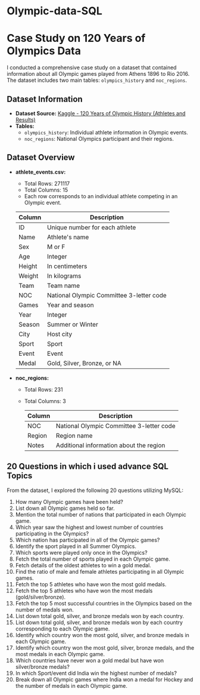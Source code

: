 # Olympic-data-SQL

# Case Study on 120 Years of Olympics Data

I conducted a comprehensive case study on a dataset that contained information about all Olympic games played from Athens 1896 to Rio 2016. The dataset includes two main tables: `olympics_history` and `noc_regions`.

## Dataset Information

- **Dataset Source:** [Kaggle - 120 Years of Olympic History (Athletes and Results)](https://www.kaggle.com/datasets/heesoo37/120-years-of-olympic-history-athletes-and-results)
- **Tables:**
  - `olympics_history`: Individual athlete information in Olympic events.
  - `noc_regions`: National Olympics participant and their regions.

## Dataset Overview

- **athlete_events.csv:**
  - Total Rows: 271117
  - Total Columns: 15
  - Each row corresponds to an individual athlete competing in an Olympic event.


  | Column | Description |
  |--------|-------------|
  | ID     | Unique number for each athlete |
  | Name   | Athlete's name |
  | Sex    | M or F |
  | Age    | Integer |
  | Height | In centimeters |
  | Weight | In kilograms |
  | Team   | Team name |
  | NOC    | National Olympic Committee 3-letter code |
  | Games  | Year and season |
  | Year   | Integer |
  | Season | Summer or Winter |
  | City   | Host city |
  | Sport  | Sport |
  | Event  | Event |
  | Medal  | Gold, Silver, Bronze, or NA |

- **noc_regions:**
  - Total Rows: 231
  - Total Columns: 3


    | Column | Description |
    |--------|-------------|
    | NOC    | National Olympic Committee 3-letter code |
    | Region | Region name |
    | Notes  | Additional information about the region |

## 20 Questions in which i used advance SQL Topics

From the dataset, I explored the following 20 questions utilizing MySQL:

1. How many Olympic games have been held?
2. List down all Olympic games held so far.
3. Mention the total number of nations that participated in each Olympic game.
4. Which year saw the highest and lowest number of countries participating in the Olympics?
5. Which nation has participated in all of the Olympic games?
6. Identify the sport played in all Summer Olympics.
7. Which sports were played only once in the Olympics?
8. Fetch the total number of sports played in each Olympic game.
9. Fetch details of the oldest athletes to win a gold medal.
10. Find the ratio of male and female athletes participating in all Olympic games.
11. Fetch the top 5 athletes who have won the most gold medals.
12. Fetch the top 5 athletes who have won the most medals (gold/silver/bronze).
13. Fetch the top 5 most successful countries in the Olympics based on the number of medals won.
14. List down total gold, silver, and bronze medals won by each country.
15. List down total gold, silver, and bronze medals won by each country corresponding to each Olympic game.
16. Identify which country won the most gold, silver, and bronze medals in each Olympic game.
17. Identify which country won the most gold, silver, bronze medals, and the most medals in each Olympic game.
18. Which countries have never won a gold medal but have won silver/bronze medals?
19. In which Sport/event did India win the highest number of medals?
20. Break down all Olympic games where India won a medal for Hockey and the number of medals in each Olympic game.

